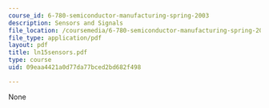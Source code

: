 ```yaml
---
course_id: 6-780-semiconductor-manufacturing-spring-2003
description: Sensors and Signals
file_location: /coursemedia/6-780-semiconductor-manufacturing-spring-2003/09eaa4421a0d77da77bced2bd682f498_ln15sensors.pdf
file_type: application/pdf
layout: pdf
title: ln15sensors.pdf
type: course
uid: 09eaa4421a0d77da77bced2bd682f498

---
```

None